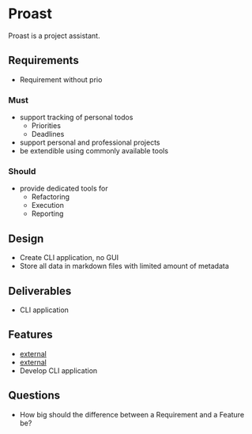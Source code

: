 <!--
[proast]
{
[link](path:proast/file_format/markdown)
[link](path:proast/@design)
}
-->
# Proast

Proast is a project assistant.

## Requirements

* Requirement without prio

### Must

* support tracking of personal todos
  * Priorities
  *  Deadlines
* support personal and professional projects
* be extendible using commonly available tools

### Should

* provide dedicated tools for
  * Refactoring
  * Execution
  * Reporting

## Design

* Create CLI application, no GUI
* Store all data in markdown files with limited amount of metadata

## Deliverables

* CLI application

## Features

* [external](key:file_format)
* [external](path:/@design)
* Develop CLI application

## Questions

* How big should the difference between a Requirement and a Feature be?
